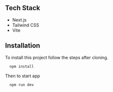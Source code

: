 ## Tech Stack

- Next.js
- Tailwind CSS
- Vite

## Installation

To install this project follow the steps after cloning.

```bash
  npm install
```

Then to start app

```bash
  npm run dev
```
